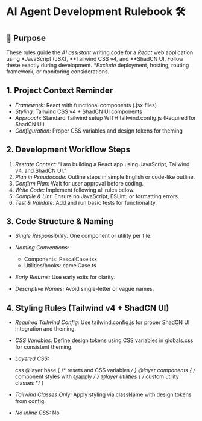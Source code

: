 # AI Agent Development Rulebook 🛠

## 📌 Purpose

These rules guide the *AI assistant* writing code for a *React* web application using *JavaScript (JSX), **Tailwind CSS v4, and **ShadCN UI. Follow these exactly during development. **Exclude* deployment, hosting, routing framework, or monitoring considerations.


## 1. Project Context Reminder

* *Framework:* React with functional components (.jsx files)
* *Styling:* Tailwind CSS v4 + ShadCN UI components
* *Approach:* Standard Tailwind setup WITH tailwind.config.js (Required for ShadCN UI)
* *Configuration:* Proper CSS variables and design tokens for theming


## 2. Development Workflow Steps

1. *Restate Context:* “I am building a React app using JavaScript, Tailwind v4, and ShadCN UI.”
2. *Plan in Pseudocode:* Outline steps in simple English or code-like outline.
3. *Confirm Plan:* Wait for user approval before coding.
4. *Write Code:* Implement following all rules below.
5. *Compile & Lint:* Ensure no JavaScript, ESLint, or formatting errors.
6. *Test & Validate:* Add and run basic tests for functionality.


## 3. Code Structure & Naming

* *Single Responsibility:* One component or utility per file.
* *Naming Conventions:*

  * Components: PascalCase.tsx
  * Utilities/hooks: camelCase.ts
* *Early Returns:* Use early exits for clarity.
* *Descriptive Names:* Avoid single-letter or vague names.


## 4. Styling Rules (Tailwind v4 + ShadCN UI)

* *Required Tailwind Config:* Use tailwind.config.js for proper ShadCN UI integration and theming.
* *CSS Variables:* Define design tokens using CSS variables in globals.css for consistent theming.
* *Layered CSS:*

  css
  @layer base { /* resets and CSS variables */ }
  @layer components { /* component styles with @apply */ }
  @layer utilities { /* custom utility classes */ }

* *Tailwind Classes Only:* Apply styling via className with design tokens from config.
* *No Inline CSS:* No <style> tags or style attributes in components.
* *@apply for Components:* Use @apply in @layer components for reusable component styles.
* *ShadCN Theming:* Use CSS variables (--primary, --secondary, etc.) for consistent theming.


## 5. Interactive Styling & Effects

* *Smooth Transitions:*

  * Apply transitions on interactive elements (buttons, links, cards) to properties like background-color, opacity, and transform.
  * Use transition duration-200 ease-in-out or duration-300 classes for fluid change.
* *Hover Effects on Buttons:*

  * Provide subtle feedback such as a slight change in background shade, text color shift, or gentle scale up (transform scale-103).
  * Avoid heavy or multiple box shadows; keep effects minimal.
* *Smooth Scrolling:*

  * Enable global smooth scrolling via html { scroll-behavior: smooth; } in @layer base.
  * For in-app anchor links, use a lightweight solution (e.g., a custom hook).
* *Minimalist Aesthetic:*

  * Effects should be unobtrusive and consistent with the overall clean look.


## 6. ShadCN UI Guidelines
You have to use the browser search for finding best practices and guidelines for ShadCN UI. This is a very important part of the project and you
* *Required Configuration:* ShadCN UI requires proper tailwind.config.js setup with CSS variables.
* *Components Only:* Use ShadCN UI offerings (buttons, modals, inputs).
* *Import Location:* Place in components/ui/.
* *No Core Edits:* Wrap/extend to customize.
* *Tailwind Overrides:* Use utility classes for tweaks.
* *Theme Integration:* Use CSS variables (--primary, --secondary) for consistent theming.
* *Accessibility Defaults:* Preserve ShadCN a11y features.
* *Dark Mode Support:* Implement using CSS variables and class-based dark mode.


## 7. JavaScript & JavaScript Practices

* *Strict Mode:* "strict": true in tsconfig.json.
* *No @ts-ignore:* Unless with clear comment and ticket link.
* *Explicit Types:* Define for props, state, and return values.
* *Use Const Arrow Functions:* (e.g., const handleClick = (): void => {})
* *Handler Prefix:* Name events handleXxx.
* *Documentation Check:* If uncertain, respond with “I’m not sure—check docs.”


## 8. Accessibility Requirements

* Interactive elements must include:

  * tabIndex="0" if not natively focusable
  * aria-label or visible label
  * onClick + onKeyDown handlers


## 9. Performance & Optimization

* *Lazy Loading:* Use dynamic imports with React.lazy and <Suspense> for heavy components.
* *Avoid Render Blocking:* Heavy logic in hooks or data functions.
* *Image Usage:* Use <img> with explicit width and height or a lightweight image component.
* *Memoization:* Use useMemo/useCallback for costly ops.
* *Bundle Size Check:* Flag any file > 50 KB.
* *Fast Loading Focus:* Prefer minimal initial JavaScript and CSS.


## 10. UI Modernity & Clarity

* *Clean Layouts:* Follow design system spacing and hierarchy.
* *Consistent Look:* Use ShadCN themes and Tailwind utility consistency.
* *Minimal Visual Clutter:* Avoid unnecessary borders, shadows, or colors.
* *Responsive:* Ensure layouts adapt at common breakpoints.
* *Typography:* Use readable font sizes and line heights.

## 11. Required Configuration Files

### **tailwind.config.js (REQUIRED)**
```javascript
/** @type {import('tailwindcss').Config} */
module.exports = {
  darkMode: ["class"],
  content: [
    './pages/**/*.{js,jsx}',
    './components/**/*.{js,jsx}',
    './app/**/*.{js,jsx}',
    './src/**/*.{js,jsx}',
  ],
  prefix: "",
  theme: {
    container: {
      center: true,
      padding: "2rem",
      screens: {
        "2xl": "1400px",
      },
    },
    extend: {
      colors: {
        border: "hsl(var(--border))",
        input: "hsl(var(--input))",
        ring: "hsl(var(--ring))",
        background: "hsl(var(--background))",
        foreground: "hsl(var(--foreground))",
        primary: {
          DEFAULT: "hsl(var(--primary))",
          foreground: "hsl(var(--primary-foreground))",
        },
        secondary: {
          DEFAULT: "hsl(var(--secondary))",
          foreground: "hsl(var(--secondary-foreground))",
        },
        // HRMS-specific colors
        'hrms': {
          'admin': '#DC2626',
          'manager': '#D97706',
          'employee': '#059669',
          'ai': '#8B5CF6'
        }
      },
      borderRadius: {
        lg: "var(--radius)",
        md: "calc(var(--radius) - 2px)",
        sm: "calc(var(--radius) - 4px)",
      },
    },
  },
  plugins: [require("tailwindcss-animate")],
}
```

### **globals.css (REQUIRED)**
```css
@tailwind base;
@tailwind components;
@tailwind utilities;

@layer base {
  :root {
    --background: 0 0% 100%;
    --foreground: 222.2 84% 4.9%;
    --primary: 221.2 83.2% 53.3%;
    --primary-foreground: 210 40% 98%;
    --secondary: 210 40% 96%;
    --secondary-foreground: 222.2 84% 4.9%;
    --border: 214.3 31.8% 91.4%;
    --input: 214.3 31.8% 91.4%;
    --ring: 221.2 83.2% 53.3%;
    --radius: 0.5rem;
  }

  .dark {
    --background: 222.2 84% 4.9%;
    --foreground: 210 40% 98%;
    /* ... dark mode variables */
  }
}

@layer components {
  .hrms-card {
    @apply bg-white rounded-lg shadow-sm border border-gray-200 p-6;
  }
}
```

## 12. What to Avoid
* One giant component with mixed responsibilities.
* Any UI library aside from ShadCN UI.
* Editing core ShadCN components directly (wrap/extend instead).
* Inline or plain CSS in .jsx files.
* Skipping compile checks or tests.
* Using CSS-first approach without tailwind.config.js (breaks ShadCN UI).
* Hardcoded colors instead of CSS variables for theming.

> *Important:* These rules are the absolute source of truth. The AI assistant must follow them strictly for every code generation task during development.